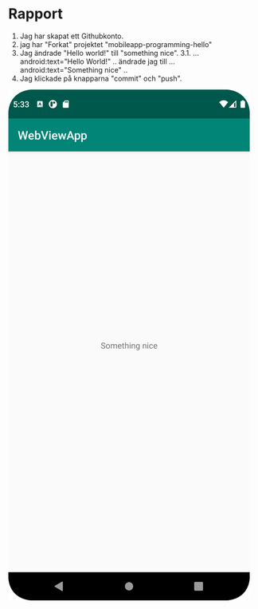 
# Rapport

1. Jag har skapat ett Githubkonto.
2. jag har "Forkat" projektet "mobileapp-programming-hello"
3. Jag ändrade "Hello world!" till "something nice".
   3.1. 
   ...
   android:text="Hello World!"
   ..
   ändrade jag till
   ...
   android:text="Something nice"
   ..
4. Jag klickade på knapparna "commit" och "push".

![](Screenshot1.png)